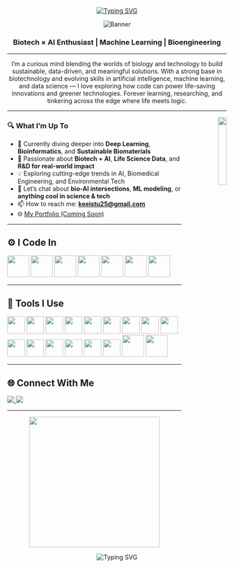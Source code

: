 <div align="center">

[![Typing SVG](https://readme-typing-svg.demolab.com?font=Ubuntu&weight=100&size=33&pause=1000&color=F7F7F7&background=FFFFFF00&center=true&vCenter=true&width=435&lines=Hi+%7C+I'm+Keeistu+M+S+)](https://git.io/typing-svg)

![Banner](https://mir-s3-cdn-cf.behance.net/project_modules/max_1200/81bb4b165684019.640b6038d133e.gif)

###  Biotech × AI Enthusiast | Machine Learning | Bioengineering

</div>

---

<p align="center">
  I’m a curious mind blending the worlds of biology and technology to build sustainable, data-driven, and meaningful solutions. With a strong base in biotechnology and evolving skills in artificial intelligence, machine learning, and data science — I love exploring how code can power life-saving innovations and greener technologies. Forever learning, researching, and tinkering across the edge where life meets logic.
</p>

---
<p align = 'right'>
<img align='right' src="https://media.tenor.com/fOD0TBLKQg8AAAAi/spider-man-no-way-home-marvel-studios.gif" width="20%">
</p>

### 🔍 What I’m Up To
- 🌱 Currently diving deeper into **Deep Learning**, **Bioinformatics**, and **Sustainable Biomaterials**
- 🧪 Passionate about **Biotech + AI**, **Life Science Data**, and **R&D for real-world impact**
- 💡 Exploring cutting-edge trends in AI, Biomedical Engineering, and Environmental Tech
- 💬 Let’s chat about **bio-AI intersections**, **ML modeling**, or **anything cool in science & tech**
- 📫 How to reach me: **keeistu25@gmail.com**
- 🌐 [My Portfolio (Coming Soon)]()



---

## ⚙️ I Code In

<p>
  <img height="50" src="https://img.icons8.com/color/48/python.png"/>
  <img height="50" src="https://img.icons8.com/color/48/c-programming.png"/>
  <img height="50" src="https://img.icons8.com/color/48/c-plus-plus-logo.png"/>
  <img height="50" src="https://img.icons8.com/?size=48&id=13679&format=png&color=000000"/>
  <img height="50" src="https://img.icons8.com/color/48/mysql-logo.png"/>
  <img height="50" src="https://img.icons8.com/color/48/html-5.png"/>
  <img height="50" src="https://img.icons8.com/color/48/css3.png"/>   
</p>

---

## 🧰 Tools I Use

<p>
  <img height="40" src="https://img.icons8.com/color/48/visual-studio-code-2019.png"/>
  <img height="40" src="https://img.icons8.com/color/48/pycharm.png"/>
  <img height="40" src="https://img.icons8.com/color/48/git.png"/>
  <img height="40" src="https://img.icons8.com/color/48/tensorflow.png"/>
  <img height="40" src="https://img.icons8.com/?size=48&id=J0SgMWzAxqFj&format=png&color=000000"/>
  <img height="40" src="https://img.icons8.com/color/48/notion--v1.png"/>
  <img height="40" src="https://img.icons8.com/color/48/numpy.png"/>
  <img height="40" src="https://img.icons8.com/color/48/pandas.png"/>
  <img height="40" src="https://img.icons8.com/color/48/tableau-software.png"/>
  <img height="40" src="https://img.icons8.com/color/48/adobe-photoshop.png"/>
  <img height="40" src="https://img.icons8.com/?size=40&id=lOqoeP2Zy02f&format=png&color=000000"/>
  <img height="40" src="https://img.icons8.com/?size=40&id=zfHRZ6i1Wg0U&format=png&color=000000"/>
  <img height="40" src="https://img.icons8.com/?size=40&id=UECmBSgBOvPT&format=png&color=000000"/>
  <img height="40" src="https://img.icons8.com/?size=40&id=Rffi8qeb2fK5&format=png&color=000000"/>
  <img height="40" src="https://img.icons8.com/?size=40&id=O6SWwpPIM0GB&format=png&color=000000"/>
  <img height="50" src="https://img.icons8.com/?size=40&id=ewGOClUtmFX4&format=png&color=000000"/>
  <img height="50" src="https://img.icons8.com/?size=40&id=qV-JzWYl9dzP&format=png&color=000000"/>
</p>

---

## 🌐 Connect With Me

<p align="left">
  <a href="https://www.linkedin.com/in/keeistu17/" target="blank">
    <img src="https://img.shields.io/badge/LinkedIn-%230077B5.svg?&style=for-the-badge&logo=linkedin&logoColor=white"/>
  </a>
  <a href="mailto:keeistums@gmail.com">
    <img src="https://img.shields.io/badge/Gmail-D14836?style=for-the-badge&logo=gmail&logoColor=white"/>
  </a>
</p>

---

<p align='center'>
<img align='center' src= "https://media.tenor.com/ivIQbWI5qe8AAAAi/spider-man-no-way-home-marvel-studios.gif" width="300px"  >
</p>

<p align="center">
  <img src="https://readme-typing-svg.herokuapp.com?font=Fira+Code&size=22&duration=3000&pause=1000&color=56F3A1&center=true&vCenter=true&width=435&lines=Exploring+Biotech+%E2%9C%85;Building+with+AI+🧠;Growing+every+day+🌱;Let's+connect!+🤝" alt="Typing SVG" />
</p>
